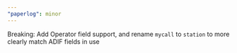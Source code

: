```yaml
---
"paperlog": minor
---
```


Breaking: Add Operator field support, and rename `mycall` to `station` to more clearly match ADIF fields in use
